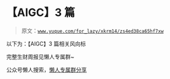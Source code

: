 # 【AIGC】3 篇

> 原文：[`www.yuque.com/for_lazy/xkrm14/zs4ed38ca65hf7xw`](https://www.yuque.com/for_lazy/xkrm14/zs4ed38ca65hf7xw)

以下为：【AIGC】3 篇相关风向标

完整生财周报见懒人专属群~

公众号懒人搜索，[懒人专属群分享](https://lazybook.fun/#/blog/group)
